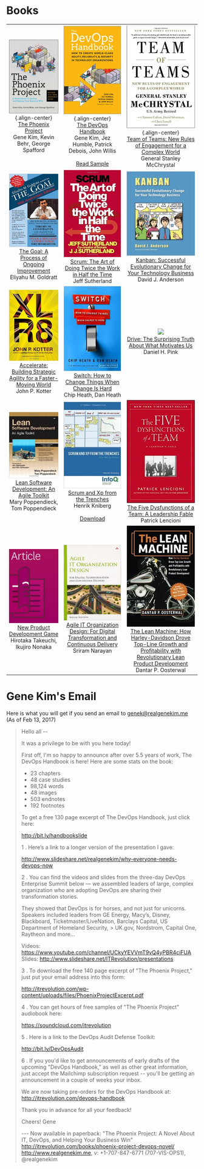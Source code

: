 <!-- TITLE: DevOps -->
<!-- SUBTITLE: A quick reference about DevOps -->

# Books

|  |  |  |
|:---:|:---:|:---:|
| ![The Phoenix Project](/uploads/devops/the-phoenix-project.jpg "The Phoenix Project"){.align-center} <br /> [The Phoenix Project](http://shop.oreilly.com/product/9780988262508.do)<br /> Gene Kim, Kevin Behr, George Spafford | ![The Devops Handbook](/uploads/devops/the-devops-handbook.jpg "The Devops Handbook"){.align-center} <br /> [The DevOps Handbook](http://shop.oreilly.com/product/9781942788003.do)<br /> Gene Kim, Jez Humble, Patrick Debois, John Willis <br /><br />[Read Sample](http://images.itrevolution.com/documents/The_Phoenix_Project_excerpt.pdf) | ![Team Of Teams](/uploads/devops/team-of-teams.jpg "Team Of Teams"){.align-center} <br /> [Team of Teams: New Rules of Engagement for a Complex World](https://www.amazon.com/Team-Teams-Rules-Engagement-Complex/dp/1591847486)<br /> General Stanley McChrystal |
| ![The Goal](/uploads/devops/the-goal.jpg "The Goal") <br />[The Goal: A Process of Ongoing Improvement](https://www.amazon.com/Goal-Process-Ongoing-Improvement/dp/0884271951)<br />Eliyahu M. Goldratt | ![Scrum](/uploads/devops/scrum.jpg "Scrum") <br /> [Scrum: The Art of Doing Twice the Work in Half the Time](https://www.amazon.com/Scrum-Doing-Twice-Work-Half/dp/038534645X)<br />Jeff Sutherland | ![Kanban](/uploads/devops/kanban.jpg "Kanban") <br /> [Kanban: Successful Evolutionary Change for Your Technology Business](https://www.amazon.com/Kanban-Successful-Evolutionary-Technology-Business/dp/0984521402)<br />David J. Anderson |
| ![Accelerate](/uploads/devops/accelerate.jpg "Accelerate") <br /> [Accelerate: Building Strategic Agility for a Faster-Moving World](https://www.amazon.com/Accelerate-Building-Strategic-Agility-Faster-Moving/dp/1625271743)<br />John P. Kotter | ![Switch](/uploads/devops/switch.jpg "Switch") <br /> [Switch: How to Change Things When Change Is Hard](https://www.amazon.com/Switch-Change-Things-When-Hard/dp/0385528752)<br />Chip Heath, Dan Heath | ![](img/drive.jpg) <br />[Drive: The Surprising Truth About What Motivates Us](https://www.amazon.com/Drive-Surprising-Truth-About-Motivates/dp/1594484805)<br />Daniel H. Pink |
| ![Lean Software Development](/uploads/devops/lean-software-development.jpg "Lean Software Development") <br /> [Lean Software Development: An Agile Toolkit](https://www.amazon.com/Lean-Software-Development-Agile-Toolkit/dp/0321150783)<br />Mary Poppendieck, Tom Poppendieck | ![Scrum And Xp](/uploads/devops/scrum-and-xp.jpg "Scrum And Xp") <br />[Scrum and Xp from the Trenches](https://www.amazon.com/Scrum-Trenches-2nd-Henrik-Kniberg/dp/1329224272)<br />Henrik Kniberg<br /><br />[Download](https://www.infoq.com/minibooks/scrum-xp-from-the-trenches-2) | ![The Five Dysfunctions](/uploads/devops/the-five-dysfunctions.jpg "The Five Dysfunctions") <br /> [The Five Dysfunctions of a Team: A Leadership Fable](https://www.amazon.com/Five-Dysfunctions-Team-Leadership-Fable/dp/0787960756)<br />Patrick Lencioni |
| ![New Product Development Game](/uploads/devops/new-product-development-game.jpg "New Product Development Game") <br /> [New Product Development Game](https://hbr.org/product/new-new-product-development-game/86116-PDF-ENG)<br />Hirotaka Takeuchi, Ikujiro Nonaka | ![Agile It Organization Design](/uploads/devops/agile-it-organization-design.jpg "Agile It Organization Design") <br /> [Agile IT Organization Design: For Digital Transformation and Continuous Delivery](https://www.amazon.com/Agile-Organization-Design-Transformation-Continuous/dp/0133903354)<br />Sriram Narayan | ![The Lean Machine](/uploads/devops/the-lean-machine.jpg "The Lean Machine") <br /> [The Lean Machine: How Harley-Davidson Drove Top-Line Growth and Profitability with Revolutionary Lean Product Development](https://www.amazon.com/Lean-Machine-Harley-Davidson-Profitability-Revolutionary/dp/0814432883)<br />Dantar P. Oosterwal |

# Gene Kim's Email

Here is what you will get if you send an email to [genek@realgenekim.me](mailto:genek@realgenekim.me?subject=devops) (As of Feb 13, 2017)

> Hello all -- 
> 
> It was a privilege to be with you here today! 
> 
> First off, I'm so happy to announce after over 5.5 years of work, The DevOps Handbook is here! Here are some stats on the book: 
> 
> - 23 chapters 
> - 48 case studies 
> - 98,124 words 
> - 48 images 
> - 503 endnotes 
> - 192 footnotes 
> 
> To get a free 130 page excerpt of The DevOps Handbook, just click here: 
> 
> http://bit.ly/handbookslide 
> 
> 1 . Here’s a link to a longer version of the presentation I gave: 
> 
> http://www.slideshare.net/realgenekim/why-everyone-needs-devops-now 
> 
> 2 . You can find the videos and slides from the three-day DevOps Enterprise Summit below — we assembled leaders of large, complex organization who are adopting DevOps are sharing their transformation stories. 
> 
> They showed that DevOps is for horses, and not just for unicorns. Speakers included leaders from GE Energy, Macy’s, Disney, Blackboard, Ticketmaster/LiveNation, Barclays Capital, US Department of Homeland Security, > UK.gov, Nordstrom, Capital One, Raytheon and more… 
> 
> Videos: https://www.youtube.com/channel/UCkyYEVVmT9vQ4yPBR4ciFUA 
> Slides: http://www.slideshare.net/ITRevolution/presentations 
> 
> 3 . To download the free 140 page excerpt of "The Phoenix Project," just put your email address into this form: 
> 
> http://itrevolution.com/wp-content/uploads/files/PhoenixProjectExcerpt.pdf 
> 
> 4 . You can get hours of free samples of "The Phoenix Project" audiobook here: 
> 
> https://soundcloud.com/itrevolution 
> 
> 5 . Here is a link to the DevOps Audit Defense Toolkit: 
> 
> http://bit.ly/DevOpsAudit 
> 
> 6 . If you you'd like to get announcements of early drafts of the upcoming "DevOps Handbook,” as well as other great information, just accept the Mailchimp subscription request -- you'll be getting an announcement in a couple of weeks your inbox. 
> 
> We are now taking pre-orders for the DevOps Handbook at: 
> http://itrevolution.com/devops-handbook 
> 
> Thank you in advance for all your feedback! 
> 
> Cheers! 
> Gene 
>
> \--- 
> Now available in paperback: "The Phoenix Project: A Novel About IT, DevOps, and Helping Your Business Win" 
> http://itrevolution.com/books/phoenix-project-devops-novel/ 
> http://www.realgenekim.me, v: +1-707-847-6771 (707-VIS-OPS1), @realgenekim 

